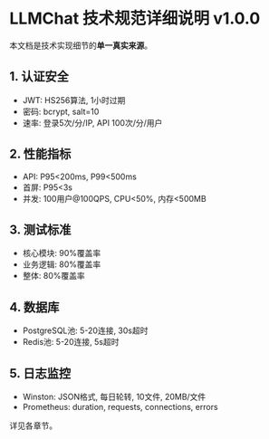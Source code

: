 ﻿# LLMChat 技术规范详细说明 v1.0.0

本文档是技术实现细节的**单一真实来源**。

## 1. 认证安全
- JWT: HS256算法, 1小时过期
- 密码: bcrypt, salt=10
- 速率: 登录5次/分/IP, API 100次/分/用户

## 2. 性能指标
- API: P95<200ms, P99<500ms
- 首屏: P95<3s
- 并发: 100用户@100QPS, CPU<50%, 内存<500MB

## 3. 测试标准
- 核心模块: 90%覆盖率
- 业务逻辑: 80%覆盖率
- 整体: 80%覆盖率

## 4. 数据库
- PostgreSQL池: 5-20连接, 30s超时
- Redis池: 5-20连接, 5s超时

## 5. 日志监控
- Winston: JSON格式, 每日轮转, 10文件, 20MB/文件
- Prometheus: duration, requests, connections, errors

详见各章节。

